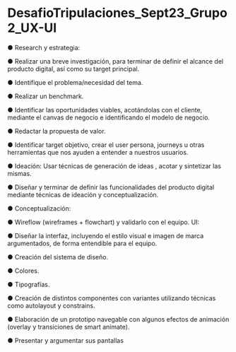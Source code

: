 # DesafioTripulaciones_Sept23_Grupo2_UX-UI

● Research y estrategia:

● Realizar una breve investigación, para terminar de definir el alcance del producto digital, así como su target principal.

● Identifique el problema/necesidad del tema.

● Realizar un benchmark.

● Identificar las oportunidades viables, acotándolas con el cliente, mediante el canvas de negocio e identificando el modelo de negocio.

● Redactar la propuesta de valor.

● Identificar target objetivo, crear el user persona, journeys u otras herramientas que nos ayuden a entender a nuestros usuarios.

● Ideación: Usar técnicas de generación de ideas , acotar y sintetizar las mismas.

● Diseñar y terminar de definir las funcionalidades del producto digital mediante técnicas de ideación y conceptualización.

● Conceptualización:

● Wireflow (wireframes + flowchart) y validarlo con el equipo.
UI:

● Diseñar la interfaz, incluyendo el estilo visual e imagen de marca argumentados, de forma entendible para el equipo.

● Creación del sistema de diseño.

● Colores.

● Tipografías.

● Creación de distintos componentes con variantes utilizando técnicas como autolayout y constrains. 

● Elaboración de un prototipo navegable con algunos efectos de animación (overlay y transiciones de smart animate).

● Presentar y argumentar sus pantallas
